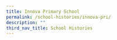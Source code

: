 ```yaml
---
title: Innova Primary School
permalink: /school-histories/innova-pri/
description: ""
third_nav_title: School Histories
---
```

